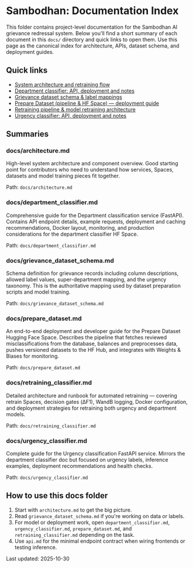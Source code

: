 # Sambodhan: Documentation Index

This folder contains project-level documentation for the Sambodhan AI grievance redressal system. Below you'll find a short summary of each document in this `docs/` directory and quick links to open them. Use this page as the canonical index for architecture, APIs, dataset schema, and deployment guides.

## Quick links

- [System architecture and retraining flow](./architecture.md)
- [Department classifier: API, deployment and notes](./department_classifier.md)
- [Grievance dataset schema & label mappings](./grievance_dataset_schema.md)
- [Prepare Dataset (pipeline & HF Space) — deployment guide](./prepare_dataset.md)
- [Retraining pipeline & model retraining architecture](./retraining_classifier.md)
- [Urgency classifier: API, deployment and notes](./urgency_classifier.md)

## Summaries


### docs/architecture.md
High-level system architecture and component overview. Good starting point for contributors who need to understand how services, Spaces, datasets and model training pieces fit together.

Path: `docs/architecture.md`

### docs/department_classifier.md
Comprehensive guide for the Department classification service (FastAPI). Contains API endpoint details, example requests, deployment and caching recommendations, Docker layout, monitoring, and production considerations for the department classifier HF Space.

Path: `docs/department_classifier.md`

### docs/grievance_dataset_schema.md
Schema definition for grievance records including column descriptions, allowed label values, super-department mapping, and the urgency taxonomy. This is the authoritative mapping used by dataset preparation scripts and model training.

Path: `docs/grievance_dataset_schema.md`

### docs/prepare_dataset.md
An end-to-end deployment and developer guide for the Prepare Dataset Hugging Face Space. Describes the pipeline that fetches reviewed misclassifications from the database, balances and preprocesses data, pushes versioned datasets to the HF Hub, and integrates with Weights & Biases for monitoring.

Path: `docs/prepare_dataset.md`

### docs/retraining_classifier.md
Detailed architecture and runbook for automated retraining — covering retrain Spaces, decision gates (ΔF1), WandB logging, Docker configuration, and deployment strategies for retraining both urgency and department models.

Path: `docs/retraining_classifier.md`

### docs/urgency_classifier.md
Complete guide for the Urgency classification FastAPI service. Mirrors the department classifier doc but focused on urgency labels, inference examples, deployment recommendations and health checks.

Path: `docs/urgency_classifier.md`

## How to use this docs folder

1. Start with `architecture.md` to get the big picture.
2. Read `grievance_dataset_schema.md` if you're working on data or labels.
3. For model or deployment work, open `department_classifier.md`, `urgency_classifier.md`, `prepare_dataset.md`, and `retraining_classifier.md` depending on the task.
4. Use `api.md` for the minimal endpoint contract when wiring frontends or testing inference.


Last updated: 2025-10-30
